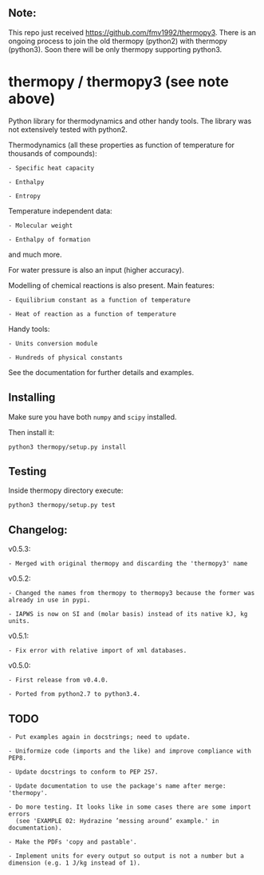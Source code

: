 ## Note:

This repo just received https://github.com/fmv1992/thermopy3. There is an
ongoing process to join the old thermopy (python2) with thermopy (python3).
Soon there will be only thermopy supporting python3.

# thermopy / thermopy3 (see note above)

Python library for thermodynamics and other handy tools. The library was not extensively tested
with python2.

Thermodynamics (all these properties as function of temperature for thousands of compounds):

	- Specific heat capacity

	- Enthalpy

	- Entropy


Temperature independent data:

	- Molecular weight

	- Enthalpy of formation


and much more.

For water pressure is also an input (higher accuracy).

Modelling of chemical reactions is also present. Main features:

	- Equilibrium constant as a function of temperature

	- Heat of reaction as a function of temperature


Handy tools:

	- Units conversion module

	- Hundreds of physical constants


See the documentation for further details and examples.

## Installing
Make sure you have both `numpy` and `scipy` installed.

Then install it:
```
python3 thermopy/setup.py install
```
## Testing

Inside thermopy directory execute:
```
python3 thermopy/setup.py test
```

## Changelog:

v0.5.3:
	
	- Merged with original thermopy and discarding the 'thermopy3' name

v0.5.2:

    - Changed the names from thermopy to thermopy3 because the former was already in use in pypi.
    
    - IAPWS is now on SI and (molar basis) instead of its native kJ, kg units.

v0.5.1:

	- Fix error with relative import of xml databases.

v0.5.0:

	- First release from v0.4.0.
	
	- Ported from python2.7 to python3.4.

## TODO

	- Put examples again in docstrings; need to update.

	- Uniformize code (imports and the like) and improve compliance with PEP8.

	- Update docstrings to conform to PEP 257.

	- Update documentation to use the package's name after merge: 'thermopy'.

	- Do more testing. It looks like in some cases there are some import errors
	  (see 'EXAMPLE 02: Hydrazine ’messing around’ example.' in documentation). 

	- Make the PDFs 'copy and pastable'.

    - Implement units for every output so output is not a number but a dimension (e.g. 1 J/kg instead of 1).

